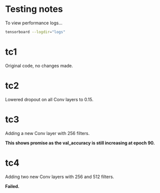# Testing notes
To view performance logs...
```sh
tensorboard --logdir="logs"
```

# tc1
Original code, no changes made.

# tc2
Lowered dropout on all Conv layers to 0.15.

# tc3 
Adding a new Conv layer with 256 filters.

**This shows promise as the val_accuracy is still increasing at epoch 90.**

# tc4
Adding two new Conv layers with 256 and 512 filters.

**Failed.**